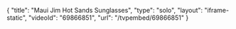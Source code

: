 {
    "title": "Maui Jim Hot Sands Sunglasses",
    "type": "solo",
    "layout": "iframe-static",
    "videoId": "69866851",
    "url": "\/tvpembed\/69866851"
}
